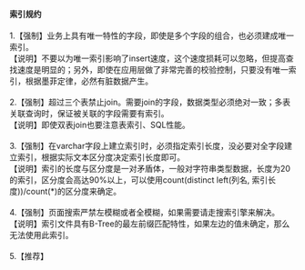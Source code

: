 #### 索引规约

1.【强制】业务上具有唯一特性的字段，即使是多个字段的组合，也必须建成唯一索引。<br/>
【说明】不要以为唯一索引影响了insert速度，这个速度损耗可以忽略，但提高查找速度是明显的；另外，即使在应用层做了非常完善的校验控制，只要没有唯一索引，根据墨菲定律，必然有脏数据产生。
<br/><br/>
2.【强制】超过三个表禁止join。需要join的字段，数据类型必须绝对一致；多表关联查询时，保证被关联的字段需要有索引。<br/>
【说明】即使双表join也要注意表索引、SQL性能。
<br/><br/>
3.【强制】在varchar字段上建立索引时，必须指定索引长度，没必要对全字段建立索引，根据实际文本区分度决定索引长度即可。<br/>
【说明】索引的长度与区分度是一对矛盾体，一般对字符串类型数据，长度为20的索引，区分度会高达90%以上，可以使用count(distinct left(列名, 索引长度))/count(*)的区分度来确定。
<br/><br/>
4.【强制】页面搜索严禁左模糊或者全模糊，如果需要请走搜索引擎来解决。<br/>
【说明】索引文件具有B-Tree的最左前缀匹配特性，如果左边的值未确定，那么无法使用此索引。
<br/><br/>
5.【推荐】